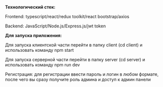 <p><b>Технологический стек:</b>
<p>Frontend: typescript/react/redux toolkit/react bootstrap/axios
<p>Backend: JavaScript/Node.js/Express.js/jwt token
<p><b>Для запуска приложения:</b>
<p>Для запуска клиентской части перейти в папку client (cd client) и использовать команду npm start
<p>Для запуска серверной части перейти в папку server (cd server) и использовать команду npm run dev
<p>Регистрация: для регистрации ввести пароль и логин в любом формате, после чего вы сразу получите роль админа и доступ к админ панели
